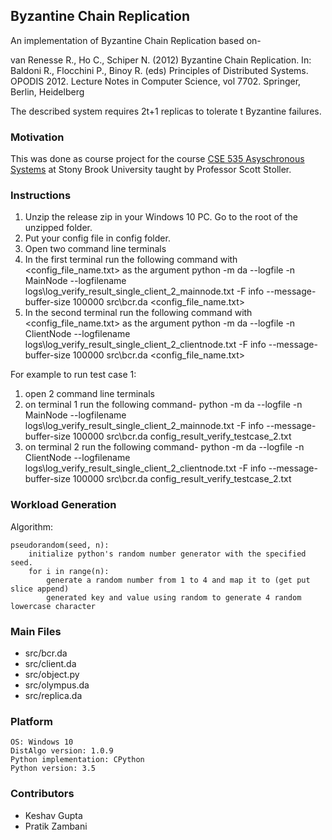 ## Byzantine Chain Replication
An implementation of Byzantine Chain Replication based on- 

van Renesse R., Ho C., Schiper N. (2012) Byzantine Chain Replication. In: Baldoni R., Flocchini P., Binoy R. (eds) Principles of Distributed Systems. OPODIS 2012. Lecture Notes in Computer Science, vol 7702. Springer, Berlin, Heidelberg

The described system requires 2t+1 replicas to tolerate t Byzantine failures.

### Motivation
This was done as course project for the course [CSE 535 Asyschronous Systems](http://www3.cs.stonybrook.edu/~stoller/cse535/) at Stony Brook University taught by Professor Scott Stoller.

### Instructions
1. Unzip the release zip in your Windows 10 PC. Go to the root of the unzipped folder.
2. Put your config file in config folder.
3. Open two command line terminals
4. In the first terminal run the following command with <config_file_name.txt> as the argument
    python -m da --logfile -n MainNode --logfilename logs\log_verify_result_single_client_2_mainnode.txt -F info --message-buffer-size 100000  src\bcr.da <config_file_name.txt>
5. In the second terminal run the following command with <config_file_name.txt> as the argument
    python -m da --logfile -n ClientNode --logfilename logs\log_verify_result_single_client_2_clientnode.txt -F info --message-buffer-size 100000  src\bcr.da <config_file_name.txt>

For example to run test case 1:
1. open 2 command line terminals
2. on terminal 1 run the following command-
    python -m da --logfile -n MainNode --logfilename logs\log_verify_result_single_client_2_mainnode.txt -F info --message-buffer-size 100000  src\bcr.da config_result_verify_testcase_2.txt
3. on terminal 2 run the following command-
    python -m da --logfile -n ClientNode --logfilename logs\log_verify_result_single_client_2_clientnode.txt -F info --message-buffer-size 100000  src\bcr.da config_result_verify_testcase_2.txt

### Workload Generation
Algorithm:

```
pseudorandom(seed, n):
    initialize python's random number generator with the specified seed.
    for i in range(n):
        generate a random number from 1 to 4 and map it to (get put slice append)
        generated key and value using random to generate 4 random lowercase character
```

### Main Files
* src/bcr.da
* src/client.da
* src/object.py
* src/olympus.da
* src/replica.da


### Platform
```
OS: Windows 10
DistAlgo version: 1.0.9
Python implementation: CPython
Python version: 3.5
```
### Contributors
* Keshav Gupta
* Pratik Zambani
